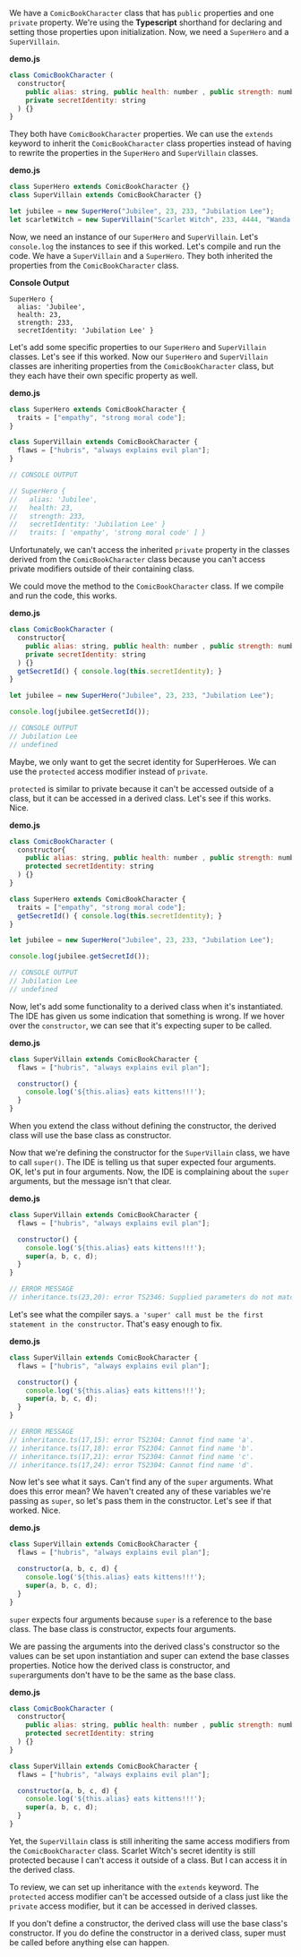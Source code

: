 We have a `ComicBookCharacter` class that has `public` properties and one `private` property. We're using the **Typescript** shorthand for declaring and setting those properties upon initialization. Now, we need a `SuperHero` and a `SuperVillain`.

**demo.js**
```javascript
class ComicBookCharacter (
  constructor{
    public alias: string, public health: number , public strength: number,
    private secretIdentity: string
  ) {}
}
```

They both have `ComicBookCharacter` properties. We can use the `extends` keyword to inherit the `ComicBookCharacter` class properties instead of having to rewrite the properties in the `SuperHero` and `SuperVillain` classes.

**demo.js** 
```javascript
class SuperHero extends ComicBookCharacter {}
class SuperVillain extends ComicBookCharacter {}

let jubilee = new SuperHero("Jubilee", 23, 233, "Jubilation Lee");
let scarletWitch = new SuperVillain("Scarlet Witch", 233, 4444, "Wanda Maximoff");
```

Now, we need an instance of our `SuperHero` and `SuperVillain`. Let's `console.log` the instances to see if this worked. Let's compile and run the code. We have a `SuperVillain` and a `SuperHero`. They both inherited the properties from the `ComicBookCharacter` class.

**Console Output**
```
SuperHero {
  alias: 'Jubilee',
  health: 23,
  strength: 233,
  secretIdentity: 'Jubilation Lee' }
```

Let's add some specific properties to our `SuperHero` and `SuperVillain` classes. Let's see if this worked. Now our `SuperHero` and `SuperVillain` classes are inheriting properties from the `ComicBookCharacter` class, but they each have their own specific property as well.

**demo.js** 
```javascript
class SuperHero extends ComicBookCharacter {
  traits = ["empathy", "strong moral code"];
}

class SuperVillain extends ComicBookCharacter {
  flaws = ["hubris", "always explains evil plan"];
}

// CONSOLE OUTPUT

// SuperHero {
//   alias: 'Jubilee',
//   health: 23,
//   strength: 233,
//   secretIdentity: 'Jubilation Lee' }
//   traits: [ 'empathy', 'strong moral code' ] }
```


Unfortunately, we can't access the inherited `private` property in the classes derived from the `ComicBookCharacter` class because you can't access private modifiers outside of their containing class.

We could move the method to the `ComicBookCharacter` class. If we compile and run the code, this works. 

**demo.js**
```javascript
class ComicBookCharacter (
  constructor{
    public alias: string, public health: number , public strength: number,
    private secretIdentity: string
  ) {}
  getSecretId() { console.log(this.secretIdentity); }
}

let jubilee = new SuperHero("Jubilee", 23, 233, "Jubilation Lee");

console.log(jubilee.getSecretId());

// CONSOLE OUTPUT
// Jubilation Lee
// undefined
```

Maybe, we only want to get the secret identity for SuperHeroes. We can use the `protected` access modifier instead of `private`.

`protected` is similar to private because it can't be accessed outside of a class, but it can be accessed in a derived class. Let's see if this works. Nice.

**demo.js**
```javascript
class ComicBookCharacter (
  constructor{
    public alias: string, public health: number , public strength: number,
    protected secretIdentity: string
  ) {}
}

class SuperHero extends ComicBookCharacter {
  traits = ["empathy", "strong moral code"];
  getSecretId() { console.log(this.secretIdentity); }
}

let jubilee = new SuperHero("Jubilee", 23, 233, "Jubilation Lee");

console.log(jubilee.getSecretId());

// CONSOLE OUTPUT
// Jubilation Lee
// undefined
```

Now, let's add some functionality to a derived class when it's instantiated. The IDE has given us some indication that something is wrong. If we hover over the `constructor`, we can see that it's expecting super to be called.

**demo.js**
```javascript
class SuperVillain extends ComicBookCharacter {
  flaws = ["hubris", "always explains evil plan"];

  constructor() {
    console.log('${this.alias} eats kittens!!!');
  }  
}
```

When you extend the class without defining the constructor, the derived class will use the base class as constructor.

Now that we're defining the constructor for the `SuperVillain` class, we have to call `super()`. The IDE is telling us that super expected four arguments. OK, let's put in four arguments. Now, the IDE is complaining about the `super` arguments, but the message isn't that clear.

**demo.js**
```javascript
class SuperVillain extends ComicBookCharacter {
  flaws = ["hubris", "always explains evil plan"];

  constructor() {
    console.log('${this.alias} eats kittens!!!');
    super(a, b, c, d);
  }  
}

// ERROR MESSAGE
// inheritance.ts(23,20): error TS2346: Supplied parameters do not match any signature of call target.
```

Let's see what the compiler says. `a 'super' call must be the first statement in the constructor`. That's easy enough to fix.

**demo.js**
```javascript
class SuperVillain extends ComicBookCharacter {
  flaws = ["hubris", "always explains evil plan"];

  constructor() {
    console.log('${this.alias} eats kittens!!!');
    super(a, b, c, d);
  }  
}

// ERROR MESSAGE
// inheritance.ts(17,15): error TS2304: Cannot find name 'a'.
// inheritance.ts(17,18): error TS2304: Cannot find name 'b'.
// inheritance.ts(17,21): error TS2304: Cannot find name 'c'.
// inheritance.ts(17,24): error TS2304: Cannot find name 'd'.
```

Now let's see what it says. Can't find any of the `super` arguments. What does this error mean? We haven't created any of these variables we're passing as `super`, so let's pass them in the constructor. Let's see if that worked. Nice.

**demo.js**
```javascript
class SuperVillain extends ComicBookCharacter {
  flaws = ["hubris", "always explains evil plan"];

  constructor(a, b, c, d) {
    console.log('${this.alias} eats kittens!!!');
    super(a, b, c, d);
  }  
}
```

`super` expects four arguments because `super` is a reference to the base class. The base class is constructor, expects four arguments.

We are passing the arguments into the derived class's constructor so the values can be set upon instantiation and super can extend the base classes properties. Notice how the derived class is constructor, and `super`arguments don't have to be the same as the base class.

**demo.js**
```javascript
class ComicBookCharacter (
  constructor{
    public alias: string, public health: number , public strength: number,
    protected secretIdentity: string
  ) {}
}

class SuperVillain extends ComicBookCharacter {
  flaws = ["hubris", "always explains evil plan"];

  constructor(a, b, c, d) {
    console.log('${this.alias} eats kittens!!!');
    super(a, b, c, d);
  }  
}
```

Yet, the `SuperVillain` class is still inheriting the same access modifiers from the `ComicBookCharacter` class. Scarlet Witch's secret identity is still protected because I can't access it outside of a class. But I can access it in the derived class.

To review, we can set up inheritance with the `extends` keyword. The `protected` access modifier can't be accessed outside of a class just like the `private` access modifier, but it can be accessed in derived classes.

If you don't define a constructor, the derived class will use the base class's constructor. If you do define the constructor in a derived class, super must be called before anything else can happen.